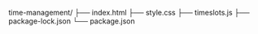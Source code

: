 time-management/
├── index.html
├── style.css
├── timeslots.js
├── package-lock.json
└── package.json
